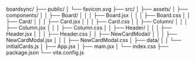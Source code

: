 boardsync/
├── public/
│   └── favicon.svg
├── src/
│   ├── assets/
│   ├── components/
│   │   ├── Board/
│   │   │   ├── Board.jsx
│   │   │   ├── Board.css
│   │   ├── Card/
│   │   │   ├── Card.jsx
│   │   │   ├── Card.css
│   │   ├── Column/
│   │   │   ├── Column.jsx
│   │   │   ├── Column.css
│   │   ├── Header/
│   │   │   ├── Header.jsx
│   │   │   ├── Header.css
│   │   ├── NewCardModal/
│   │   │   ├── NewCardModal.jsx
│   │   │   ├── NewCardModal.css
│   ├── data/
│   │   └── initialCards.js
│   ├── App.jsx
│   ├── main.jsx
│   └── index.css
├── package.json
└── vite.config.js
